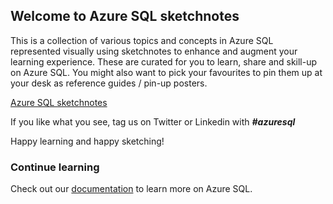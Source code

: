 
## Welcome to Azure SQL sketchnotes

This is a collection of various topics and concepts in Azure SQL represented visually using sketchnotes to enhance and augment your learning experience. These are curated for you to learn, share and skill-up on Azure SQL. You might also want to pick your favourites to pin them up at your desk as reference guides / pin-up posters.

[Azure SQL sketchnotes](https://github.com/mokabiru/azuresql-sketchnotes)

If you like what you see, tag us on Twitter or Linkedin with ***#azuresql***

Happy learning and happy sketching!

### Continue learning

Check out our [documentation](https://docs.microsoft.com/en-us/azure/azure-sql//) to learn more on Azure SQL.
